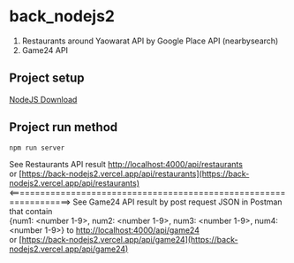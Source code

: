 # back_nodejs2
1. Restaurants around Yaowarat API by Google Place API (nearbysearch)
2. Game24 API

## Project setup
[NodeJS Download](https://nodejs.org)  
## Project run method
```
npm run server
```
See Restaurants API result [http://localhost:4000/api/restaurants](http://localhost:4000/api/restaurants)  
or [https://back-nodejs2.vercel.app/api/restaurants](https://back-nodejs2.vercel.app/api/restaurants)  
<==================================================================>
See Game24 API result by post request JSON in Postman that contain  
{num1: <number 1-9>, num2: <number 1-9>, num3: <number 1-9>, num4: <number 1-9>} to [http://localhost:4000/api/game24](http://localhost:4000/api/game24)  
or [https://back-nodejs2.vercel.app/api/game24](https://back-nodejs2.vercel.app/api/game24)  
